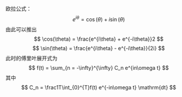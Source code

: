 欧拉公式：
$$
e^{i\theta} = \cos(\theta) + i \sin(\theta)
$$
由此可以推出
$$
\cos(\theta) = \frac{e^{i\theta} + e^{-i\theta}}2
$$
$$
\sin(\theta) = \frac{e^{i\theta} - e^{-i\theta}}{2i}
$$
此时的傅里叶展开式为
$$
f(t) = \sum_{n = -\infty}^{\infty} C_n e^{in\omega t}
$$
其中
$$
C_n = \frac1T\int_{0}^{T}f(t) e^{-in\omega t} \mathrm{dt}
$$
